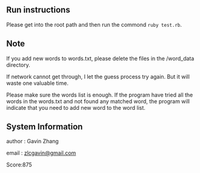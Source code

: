 ## Run instructions

Please get into the root path and then run the commond `ruby test.rb`.


## Note

If you add new words to words.txt, please delete the files in the /word_data directory.

If network cannot get through, I let the guess process try again. But it will waste one valuable time.

Please make sure the words list is enough. If the program have tried all the words in the words.txt and not found any matched word, the program will indicate that you need to add new word to the word list.


## System Information

author : Gavin Zhang

email  : zlcgavin@gmail.com

Score:875
